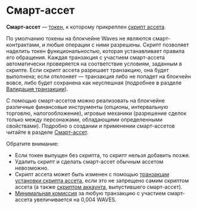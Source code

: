 # Смарт-ассет

**Смарт-ассет** — [токен](/ru/blockchain/token/), к которому прикреплен [скрипт ассета](/ru/ride/script/script-types/asset-script).

По умолчанию токены на блокчейне Waves не являются смарт-контрактами, и любые операции с ними разрешены. Скрипт позволяет наделить токен функциональностью, которая устанавливает правила его обращения. Каждая транзакция с участием смарт-ассета автоматически проверяется на соответствие условиям, заданным в скрипте. Если скрипт ассета разрешает транзакцию, она будет выполнена; если отклоняет — транзакция либо не попадет на блокчейн вовсе, либо будет сохранена как неуспешная (подробнее в разделе [Валидация транзакции](/ru/blockchain/transaction/transaction-validation)).

С помощью смарт-ассетов можно реализовать на блокчейне различные финансовые инструменты (опционы, интервальную торговлю, налогообложение), игровые механики (разрешение сделок только между персонажами, обладающими определенными свойствами). Подробно о создании и применении смарт-ассетов читайте в разделе [Смарт-ассет](/ru/building-apps/smart-contracts/what-is-smart-asset).

Обратите внимание:

* Если токен выпущен без скрипта, то скрипт нельзя добавить позже.
* Удалить скрипт и сделать смарт-ассет обычным ассетом невозможно.
* Скрипт ассета может быть изменен с помощью [транзакции установки скрипта ассета](/ru/blockchain/transaction-type/set-asset-script-transaction), если это не запрещено самим скриптом ассета (а также [скриптом аккаунта](/ru/blockchain/account/dapp), выпустившего смарт-ассет).
* [Минимальная комиссия](/ru/blockchain/transaction/transaction-fee) за любую транзакцию с участием смарт-ассета увеличивается на 0,004 WAVES.

